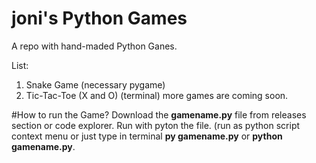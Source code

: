 # joni's Python Games
A repo with hand-maded Python Ganes.

List:
1. Snake Game (necessary pygame)
2. Tic-Tac-Toe (X and O) (terminal)
more games are coming soon.


#How to run the Game?
Download the **gamename.py** file from releases section or code explorer.
Run with pyton the file. (run as python script context menu or just type in terminal 
**py gamename.py** or **python gamename.py**.
